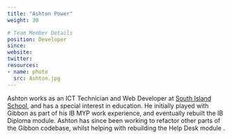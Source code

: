 ```yaml
---
title: "Ashton Power"
weight: 30

# Team Member Details
position: Developer
since:
website:
twitter:
resources:
- name: photo
  src: Ashton.jpg
---
```


Ashton works as an ICT Technician and Web Developer at [South Island School](https://sis.edu.hk), and has a special interest in education. He initially played with Gibbon as part of his IB MYP work experience, and eventually rebuilt the IB Diploma module. Ashton has since been working to refactor other parts of the Gibbon codebase, whilst helping with rebuilding the Help Desk module .
